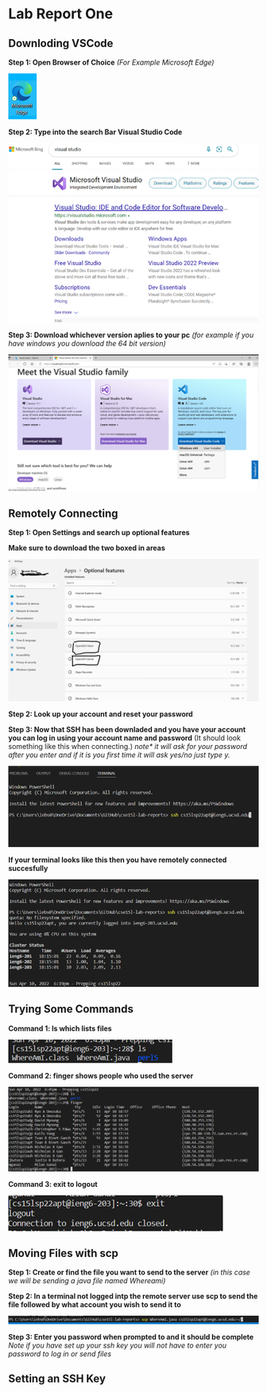 #  Lab Report One  

##  Downloding VSCode

**Step 1: Open Browser of Choice** _(For Example Microsoft Edge)_

![](pictures/microsoft.png)

**Step 2: Type into the search Bar Visual Studio Code** 


![](pictures/search.png)

**Step 3: Download whichever version aplies to your pc** _(for example if you have windows you download the 64 bit version)_

![](pictures/move.png) 

##  Remotely Connecting 

**Step 1: Open Settings and search up optional features**

**Make sure to download the two boxed in areas**

![](pictures/ssh.png) 

**Step 2: Look up your account and reset your password**

**Step 3: Now that SSH has been downladed and you have your account you can log in using your account name and password** (It should look something like this when connecting.) _note* it will ask for your password after you enter and if it is you first time it will ask yes/no just type y._

![](pictures/rmt.png)

**If your terminal looks like this then you have remotely connected succesfully**


![](pictures/status.png)

##  Trying Some Commands 

**Command 1: ls which lists files**

![](pictures/ls.png)

**Command 2: finger shows people who used the server**

![](pictures/finger.png)

**Command 3: exit to logout**

![](pictures/exit.png)

##  Moving Files with scp

**Step 1: Create or find the file you want to send to the server** _(in this case we will be sending a java file named Whereami)_

**Step 2: In a terminal not logged intp the remote server use scp to send the file followed by what account you wish to send it to**

![](pictures/scp.png)

**Step 3: Enter you password when prompted to and it should be complete** _Note if you have set up your ssh key you will not have to enter you password to log in or send files_

## Setting an SSH Key






